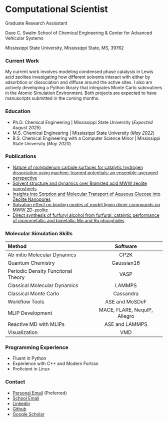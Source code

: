 # Computational Scientist
Graduate Research Assisstant

Dave C. Swalm School of Chemical Engineering & Center for Advanced Vehicular Systems

Mississippi State University, Mississippi State, MS, 39762


### Current Work
My current work involves modeling condensed phase catalysis in Lewis acid zeolites invesigating how different solvents interact with either by adsorbtion or dissociation and diffuse around the active sites. I also am actively developing a Python library that integrates Monte Carlo subroutines in the Atomic Simulation Environment. Both projects are expected to have manuscripts submitted in the coming months.

### Education
- Ph.D. Chemical Engineering | Mississippi State University (_Expected August 2025_)
- M.S. Chemical Engineering | Mississippi State University (_May 2022_)
- B.S. Chemical Engineering with a Computer Science Minor | Mississippi State University (_May 2020_)

### Publications
- [Nature of molybdenum carbide surfaces for catalytic hydrogen dissociation using machine-learned potentials: an ensemble-averaged perspective](https://doi.org/10.1039/D4CY01202J)
- [Solvent structure and dynamics over Brønsted acid MWW zeolite nanosheets](https://doi.org/10.1063/5.0211705)
- [Insights into Sorption and Molecular Transport of Aqueous Glucose into Zeolite Nanopores](https://doi.org/10.1021/acs.jpcb.1c10572)
- [Solvation effect on binding modes of model lignin dimer compounds on MWW 2D-zeolite](https://doi.org/10.1063/1.5112101)
- [Direct synthesis of furfuryl alcohol from furfural: catalytic performance of monometallic and bimetallic Mo and Ru phosphides](https://doi.org/10.1039/C9CY00705A)

### Molecular Simulation Skills
| Method                             | Software | 
| :--------------------------------- | :----------------------------: | 
| Ab initio Molecular Dynamics       |         CP2K                   | 
| Quantum Chemistry                  |   Gaussian16                   |
| Periodic Density Funcitonal Theory |  VASP                          | 
| Classical Molecular Dynamics       |       LAMMPS                   | 
| Classical Monte Carlo              |   Cassandra                    | 
| Workflow Tools                     | ASE and MoSDeF                 |
| MLIP Development                   | MACE, FLARE, NequIP, Allegro   | 
| Reactive MD with MLIPs             | ASE and LAMMPS                 |
| Visualization                      |   VMD                          |

### Programming Experience
- Fluent in Python
- Experience with C++ and Modern Fortran
- Proficient in Linux

### Contact
- [Personal Email](woodywilson001@yahoo.com) (Preferred)
- [School Email](wnw36@msstate.edu)
- [Linkedin](www.linkedin.com/in/woodrow-wilson-980490199)
- [Github](https://github.com/potus28)
- [Google Scholar](https://scholar.google.com/citations?user=MJDmPxcAAAAJ&hl=en)
